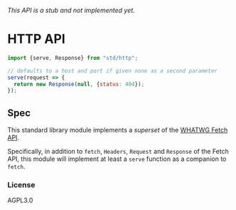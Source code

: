 *This API is a stub and not implemented yet.*

# HTTP API

```js
import {serve, Response} from "std/http";

// defaults to a host and port if given none as a second parameter
serve(request => {
  return new Response(null, {status: 404});
});
```

## Spec

This standard library module implements a *superset* of the
[WHATWG Fetch API][spec].

Specifically, in addition to `fetch`, `Headers`, `Request` and `Response` of
the Fetch API, this module will implement at least a `serve` function as a
companion to `fetch`.

[spec]: https://fetch.spec.whatwg.org

### License

AGPL3.0
